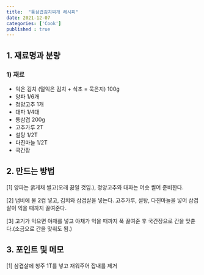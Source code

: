 ```yaml
---
title:  "통삼겹김치찌개 레시피"
date: 2021-12-07
categories: ['Cook']
published : true
---
```


## 1. 재료명과 분량

### 1) 재료
- 익은 김치 (덜익은 김치 + 식초 = 묵은지) 100g
- 양파 1/6개
- 청양고추 1개
- 대파 1/4대
- 통삼겹 200g
- 고추가루 2T
- 설탕 1/2T
- 다진마늘 1/2T
- 국간장


## 2. 만드는 방법

[1] 양파는 굵게채 썰고(오래 끓일 것임.), 청양고추와 대파는 어슷 썰어 준비한다.

[2] 냄비에 물 2컵 넣고, 김치와 삼겹살을 넣는다. 고추가루, 설탕, 다진마늘을 넣어 삼겹살이 익을 때까지 끓여준다.

[3] 고기가 익으면 야채를 넣고 야채가 익을 때까지 푹 끓여준 후 국간장으로 간을 맞춘다.(소금으로 간을 맞춰도 됨.)

## 3. 포인트 및 메모

[1] 삼겹살에 청주 1T를 넣고 재워주어 잡내를 제거
